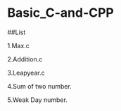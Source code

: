 # Basic_C-and-CPP

##List

1.Max.c

2.Addition.c

3.Leapyear.c

4.Sum of two number.

5.Weak Day number.
